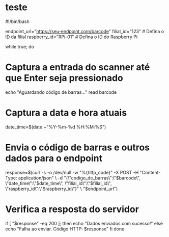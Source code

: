 # teste
#!/bin/bash

endpoint_url="https://seu-endpoint.com/barcode"
filial_id="123"           # Defina o ID da filial
raspberry_id="RPi-01"     # Defina o ID do Raspberry Pi

while true; do
  # Captura a entrada do scanner até que Enter seja pressionado
  echo "Aguardando código de barras..."
  read barcode

  # Captura a data e hora atuais
  date_time=$(date +"%Y-%m-%d %H:%M:%S")

  # Envia o código de barras e outros dados para o endpoint
  response=$(curl -s -o /dev/null -w "%{http_code}" -X POST -H "Content-Type: application/json" \
    -d "{\"codigo_de_barras\":\"$barcode\", \"date_time\":\"$date_time\", \"filial_id\":\"$filial_id\", \"raspberry_id\":\"$raspberry_id\"}" \
    "$endpoint_url")

  # Verifica a resposta do servidor
  if [ "$response" -eq 200 ]; then
    echo "Dados enviados com sucesso!"
  else
    echo "Falha ao enviar. Código HTTP: $response"
  fi
done
